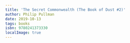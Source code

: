 ```yaml
---
title: 'The Secret Commonwealth (The Book of Dust #2)'
author: Philip Pullman
date: 2019-10-13
tags: books
isbn: 9780241373330
localImage: true
---
```


